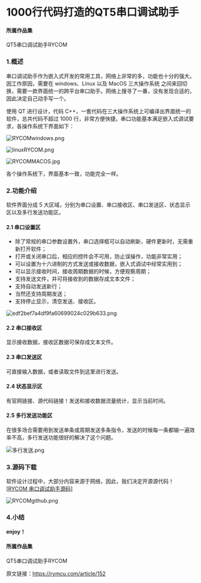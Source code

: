 # 1000行代码打造的QT5串口调试助手

#### 所属作品集

QT5串口调试助手RYCOM

### 1.概述

串口调试助手作为嵌入式开发的常用工具，网络上非常的多，功能也十分的强大。因工作原因，需要在 windows、Linux 以及 MacOS 三大操作系统 之间来回切换，需要一款界面统一的跨平台串口助手。网络上搜寻了一番，没有发现合适的，因此决定自己动手写一个。

使用 QT 进行设计，代码 C++，一套代码在三大操作系统上可编译出界面统一的软件，总共代码不超过 1000 行，非常方便快捷。串口功能基本满足嵌入式调试要求，各操作系统下界面如下：

![RYCOMwindows.png](./rycom/1612756907265.png)

![linuxRYCOM.png](./rycom/1612756910783.png)

![RYCOMMACOS.jpg](./rycom/1612756914016.jpg)

各个操作系统下，界面基本一致，功能完全一样。

### 2.功能介绍

软件界面分成 5 大区域，分别为串口设置、串口接收区、串口发送区、状态显示区以及多行发送功能区。

#### 2.1 串口设置区

- 除了常规的串口参数设置外，串口选择框可以自动刷新，硬件更新时，无需重新打开软件；
- 打开或关闭串口后，相应的控件会不可用，防止误操作，功能非常实用；
- 可以设置为十六进制的方式发送或接收数据，嵌入式调试中经常实用到；
- 可以显示接收时间，接收周期数据的时候，方便观察周期；
- 支持发送文件，并可将接收到的数据存成文本文件；
- 支持自动发送新行；
- 当然还支持周期发送；
- 支持停止显示，清空发送、接收区。

![edf2bef7a4df9fa60699024c029b633.png](./rycom/1612758169319.png)

#### 2.2 串口接收区

显示接收数据，接收区数据可保存成文本文件。

#### 2.3 串口发送区

可直接输入数据，或者读取文件到这里进行发送。

#### 2.4 状态显示区

有官网链接、源代码链接！发送和接收数据流量统计，显示当前时间。

#### 2.5 多行发送功能区

在很多场合需要用到发送单条或周期发送多条指令，发送的时候每一条都输一遍效率不高，多行发送功能很好的解决了这个问题。

![多行发送.png](./rycom/1612759957994.png)

### 3.源码下载

软件设计过程中，大部分内容来源于网络，因此，我们决定开源源代码！[[RYCOM 串口调试助手源码\]](https://github.com/rymcu/RYCOM)

![RYCOMgithub.png](./rycom/1612760684630.png)

### 4.小结

**enjoy！**

#### 所属作品集

QT5串口调试助手RYCOM

原文链接：https://rymcu.com/article/152